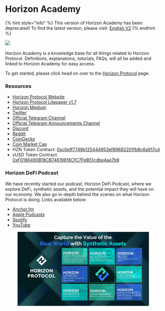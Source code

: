 # Horizon Academy

{% hint style="info" %}
This version of Horizon Academy has been deprecated! To find the latest version, please visit: [English V2](https://academy.horizonprotocol.com/)
{% endhint %}

![](<.gitbook/assets/photo\_2022-02-20 22.48.53.jpeg>)

Horizon Academy is a knowledge base for all things related to Horizon Protocol. Definitions, explanations, tutorials, FAQs, will all be added and linked to Horizon Academy for easy access.

To get started, please click head on over to the [Horizon Protocol](horizon-protocol/introduction/) page.

### Resources

* [Horizon Protocol Website](https://horizonprotocol.com/)
* [Horizon Protocol Litepaper v1.7](https://static.horizonprotocol.com/Horizon-Litepaper-v1.7.pdf)
* [Horizon Medium](https://horizonprotocol.medium.com/)
* [Twitter](https://twitter.com/HorizonProtocol)
* [Official Telegram Channel](https://t.me/HorizonProtocol)
* [Official Telegram Announcements Channel](https://t.me/HorizonAnnouncements)
* [Discord](https://discord.gg/HorizonProtocol)
* [Reddit](https://www.reddit.com/r/HorizonProtocol/)
* [CoinGecko](https://www.coingecko.com/en/coins/horizon-protocol)
* [Coin Market Cap](https://coinmarketcap.com/currencies/horizon-protocol/)
* HZN Token Contract: [0xc0eff7749b125444953ef89682201fb8c6a917cd](https://bscscan.com/token/0xc0eff7749b125444953ef89682201fb8c6a917cd)
* zUSD Token Contract: [0xF0186490B18CB74619816CfC7FeB51cdbe4ae7b9](https://bscscan.com/token/0xF0186490B18CB74619816CfC7FeB51cdbe4ae7b9)

### Horizon DeFi Podcast

We have recently started our podcast, Horizon DeFi Podcast, where we explore DeFi, synthetic assets, and the potential impact they will have on our economy. We also go in-depth behind the scenes on what Horizon Protocol is doing. Links available below:

* [Anchor.fm](https://anchor.fm/horizonprotocol)
* [Apple Podcasts](https://podcasts.apple.com/us/podcast/defi-horizon-podcast/id1641743282)
* [Spotify](https://open.spotify.com/show/1x4ipif0fqSWu18kkVmCp4)
* [YouTube](https://youtu.be/-CysJsF2Xwg)

<figure><img src=".gitbook/assets/Horizon Products.png" alt=""><figcaption></figcaption></figure>
